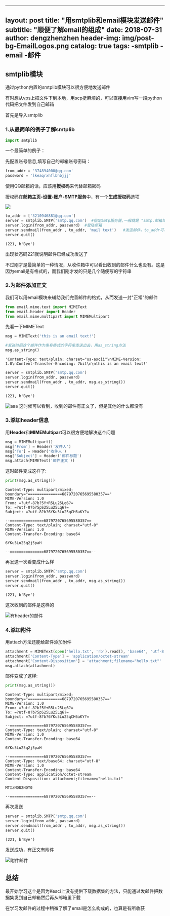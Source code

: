 
---
layout:     post
title:      "用smtplib和email模块发送邮件"
subtitle:   "顺便了解email的组成"
date:       2018-07-31
author:     dengzhenzhen
header-img: img/post-bg-EmailLogos.png
catalog: 	 true
tags:
    -smtplib
    -email
    -邮件
---

## smtplib模块

通过python内置的smtplib模块可以很方便地发送邮件

有时想从vps上把文件下到本地，用scp挺麻烦的，可以直接用vim写一段python代码把文件发到自己邮箱

首先是导入smtplib

### 1.从最简单的例子了解smtplib


```python
import smtplib
```

一个最简单的例子：

先配置账号信息,填写自己的邮箱账号密码：


```python
from_addr = '374894000@qq.com'
password = 'lkeaqrxhflbhbjjj'
```

使用QQ邮箱的话，应该用**授权码**来代替邮箱密码

授权码在**邮箱主页-设置-账户-SMTP服务**中，有一个**生成授权码**选项

![ ](https://s1.ax1x.com/2018/07/31/PdBdL6.png)




```python
to_addr = ['3210946881@qq.com']
server = smtplib.SMTP('smtp.qq.com')  #指定smtp服务器,一般就是 "smtp.邮箱域名"
server.login(from_addr, password)  #登陆邮箱
server.sendmail(from_addr , to_addr, 'mail text')   #发送邮件，to_addr可以是个列表
server.quit()  
```




    (221, b'Bye')



出现状态码221就说明邮件已经成功发送了

不过刚才是最简单的一种情况，从收件箱中可以看出收到的邮件什么也没有。这是因为email是有格式的，而我们刚才发的只是几个随便写的字符串

### 2.为邮件添加正文

我们可以用email模块来辅助我们完善邮件的格式，从而发送一封"正常"的邮件


```python
from email.mime.text import MIMEText
from email.header import Header
from email.mime.multipart import MIMEMultipart
```

先看一下MIMEText


```python
msg = MIMEText('this is an email text!')
```


```python
#发送时把这个邮件作为串有格式的字符串发送出去，用as_string方法
msg.as_string()
```




    'Content-Type: text/plain; charset="us-ascii"\nMIME-Version: 1.0\nContent-Transfer-Encoding: 7bit\n\nthis is an email text!'




```python
server = smtplib.SMTP('smtp.qq.com')
server.login(from_addr, password)
server.sendmail(from_addr , to_addr, msg.as_string()) 
server.quit()  
```




    (221, b'Bye')



![aaa](https://s1.ax1x.com/2018/07/31/PdBUQ1.png)
这时候可以看到，收到的邮件有正文了，但是其他的什么都没有


### 3.添加header信息

用**Header**和**MIMEMultipart**可以很方便地解决这个问题


```python
msg = MIMEMultipart()
msg['From'] = Header('发件人')
msg['To'] = Header('收件人')
msg['Subject'] = Header('邮件标题')
msg.attach(MIMEText('邮件正文'))
```

这时邮件变成这样了:


```python
print(msg.as_string())
```

    Content-Type: multipart/mixed; boundary="===============6879720765695580357=="
    MIME-Version: 1.0
    From: =?utf-8?b?5Y+R5Lu25Lq6?=
    To: =?utf-8?b?5pS25Lu25Lq6?=
    Subject: =?utf-8?b?6YKu5Lu25qCH6aKY?=
    
    --===============6879720765695580357==
    Content-Type: text/plain; charset="utf-8"
    MIME-Version: 1.0
    Content-Transfer-Encoding: base64
    
    6YKu5Lu25q2j5paH
    
    --===============6879720765695580357==--
    
    

再发送一次看变成什么样


```python
server = smtplib.SMTP('smtp.qq.com')
server.login(from_addr, password)
server.sendmail(from_addr , to_addr, msg.as_string()) 
server.quit()  
```




    (221, b'Bye')



这次收到的邮件是这样的

![有header的邮件](https://s1.ax1x.com/2018/07/31/PdBasx.png)

### 4.添加附件

用attach方法还能给邮件添加附件


```python
attachment = MIMEText(open('hello.txt', 'rb').read(), 'base64', 'utf-8')
attachment['Content-Type'] = 'application/octet-stream'                     #表明这是个二进制文件
attachment['Content-Disposition'] = 'attachment;filename="hello.txt"'      #表明这是个附件
msg.attach(attachment)
```

邮件变成了这样:


```python
print(msg.as_string())
```

    Content-Type: multipart/mixed; boundary="===============6879720765695580357=="
    MIME-Version: 1.0
    From: =?utf-8?b?5Y+R5Lu25Lq6?=
    To: =?utf-8?b?5pS25Lu25Lq6?=
    Subject: =?utf-8?b?6YKu5Lu25qCH6aKY?=
    
    --===============6879720765695580357==
    Content-Type: text/plain; charset="utf-8"
    MIME-Version: 1.0
    Content-Transfer-Encoding: base64
    
    6YKu5Lu25q2j5paH
    
    --===============6879720765695580357==
    Content-Type: text/base64; charset="utf-8"
    MIME-Version: 1.0
    Content-Transfer-Encoding: base64
    Content-Type: application/octet-stream
    Content-Disposition: attachment;filename="hello.txt"
    
    MTIzNDU2NDY0
    
    --===============6879720765695580357==--
    
    

再次发送


```python
server = smtplib.SMTP('smtp.qq.com')
server.login(from_addr, password)
server.sendmail(from_addr , to_addr, msg.as_string()) 
server.quit()  
```




    (221, b'Bye')



发送成功，有正文有附件

![附件邮件](https://s1.ax1x.com/2018/07/31/PdBtzR.png)

## 总结

最开始学习这个是因为Kesci上没有提供下载数据集的方法，只能通过发邮件把数据集发到自己邮箱然后再从邮箱里下载

在学习发邮件的过程中稍微了解了email是怎么构成的，也算是有所收获
